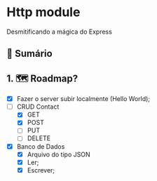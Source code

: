 # Http module
Desmitificando a mágica do Express

## 📕 Sumário

## 1. 🗺 Roadmap?
- [x] Fazer o server subir localmente (Hello World);
- [ ] CRUD Contact
  - [x] GET
  - [x] POST
  - [ ] PUT
  - [ ] DELETE
- [x] Banco de Dados
  - [x] Arquivo do tipo JSON
  - [x] Ler;
  - [x] Escrever;
